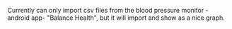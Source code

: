 Currently can only import csv files from the blood pressure monitor -android app- "Balance Health", but it will import and show as a nice graph.
